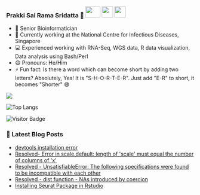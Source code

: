 ### Prakki Sai Rama Sridatta 👋 [<img src="https://img.shields.io/badge/-blue?style=flat-square&logo=Linkedin&logoColor=white&link=https://www.linkedin.com/in/prakki-sai-rama-sridatta-data" width="40" height="30">](https://www.linkedin.com/in/prakki-sai-rama-sridatta-data/) [<img src="https://upload.wikimedia.org/wikipedia/commons/archive/4/4f/20220821125552%21Twitter-logo.svg" width="30" height="30">](https://twitter.com/Prakki_Rama) [<img src="https://www.blogger.com/img/logo_blogger_40px.png" width="30" height="30">](https://asearchforsolutions.blogspot.com/)



- 🔭 Senior Bioinformatician
- 🌱 Currently working at the National Centre for Infectious Diseases, Singapore
- 💻 Experienced working with RNA-Seq, WGS data, R data visualization, Data analysis using Bash/Perl
- 😄 Pronouns: He/Him
- ⚡ Fun fact: Is there a word which can become short by adding two letters? Absolutely, Yes! It is "S-H-O-R-T-E-R". Just add "E-R" to short, it becomes "Shorter" 😄


<a href="https://github.com/anuraghazra/github-readme-stats">
 <img align="center" src="https://github-readme-stats.vercel.app/api?username=ramadatta&show_icons=true&repo=github-readme-stats&theme=buefy&hide=stars" />
</a>

![Top Langs](https://github-readme-stats.vercel.app/api/top-langs/?username=ramadatta&hide=TeX&layout=compact)

![Visitor Badge](https://visitor-badge.laobi.icu/badge?page_id=ramadatta.ramdatta)


### 📕 Latest Blog Posts
<!-- BLOG-POST-LIST:START -->
- [devtools installation error](https://asearchforsolutions.blogspot.com/2022/11/devtools-installation-error.html)
- [Resolved- Error in scale.default: length of &#39;scale&#39; must equal the number of columns of &#39;x&#39;](https://asearchforsolutions.blogspot.com/2022/11/resolved-error-in-scaledefault-length.html)
- [Resolved - UnsatisfiableError: The following specifications were found to be incompatible with each other](https://asearchforsolutions.blogspot.com/2022/11/resolved-unsatisfiableerror-following.html)
- [Resolved - dist function - NAs introduced by coercion](https://asearchforsolutions.blogspot.com/2022/10/resolved-dist-function-nas-introduced.html)
- [Installing Seurat Package in Rstudio](https://asearchforsolutions.blogspot.com/2022/09/installing-seurat-package-in-rstudio.html)
<!-- BLOG-POST-LIST:END -->
